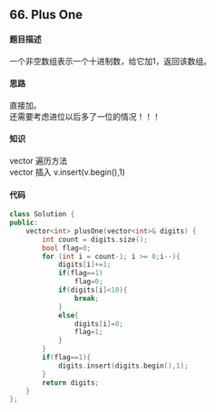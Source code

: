 ## 66. Plus One
#### 题目描述
一个非空数组表示一个十进制数，给它加1，返回该数组。

#### 思路
直接加。  
还需要考虑进位以后多了一位的情况！！！  

#### 知识
vector 遍历方法  
vector 插入 v.insert(v.begin(),1)  

#### 代码
```cpp
class Solution {
public:
    vector<int> plusOne(vector<int>& digits) {
        int count = digits.size();
        bool flag=0;
        for (int i = count-1; i >= 0;i--){
            digits[i]+=1;
            if(flag==1)
                flag=0;
            if(digits[i]<10){
                break;
            }
            else{
                digits[i]=0;
                flag=1;
            }
        }
        if(flag==1){
            digits.insert(digits.begin(),1);
        }
        return digits;
    }
};
```